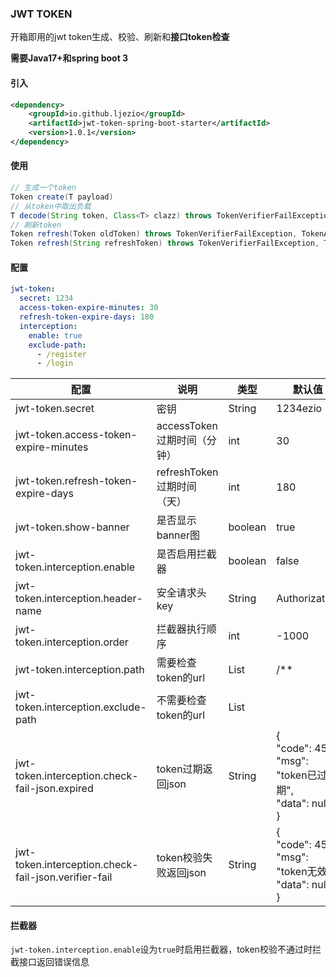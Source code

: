 ### JWT TOKEN
开箱即用的jwt token生成、校验、刷新和**接口token检查**

**需要Java17+和spring boot 3**

#### 引入

```xml
<dependency>
    <groupId>io.github.ljezio</groupId>
    <artifactId>jwt-token-spring-boot-starter</artifactId>
    <version>1.0.1</version>
</dependency>
```

#### 使用

```java
// 生成一个token
Token create(T payload)
// 从token中取出负载
T decode(String token, Class<T> clazz) throws TokenVerifierFailException, TokenAlreadyExpiredException
// 刷新token
Token refresh(Token oldToken) throws TokenVerifierFailException, TokenAlreadyExpiredException
Token refresh(String refreshToken) throws TokenVerifierFailException, TokenAlreadyExpiredException
```

#### 配置

```yaml
jwt-token:
  secret: 1234
  access-token-expire-minutes: 30
  refresh-token-expire-days: 180
  interception:
    enable: true
    exclude-path:
      - /register
      - /login
```

| 配置                                                 | 说明                        | 类型    | 默认值                                                       |
| ---------------------------------------------------- | --------------------------- | ------- | ------------------------------------------------------------ |
| jwt-token.secret                                     | 密钥                        | String  | 1234ezio                                                     |
| jwt-token.access-token-expire-minutes                | accessToken过期时间（分钟） | int     | 30                                                           |
| jwt-token.refresh-token-expire-days                  | refreshToken过期时间（天）  | int     | 180                                                          |
| jwt-token.show-banner                                | 是否显示banner图            | boolean | true                                                         |
| jwt-token.interception.enable                        | 是否启用拦截器              | boolean | false                                                        |
| jwt-token.interception.header-name                   | 安全请求头key               | String  | Authorization                                                |
| jwt-token.interception.order                         | 拦截器执行顺序              | int     | -1000                                                        |
| jwt-token.interception.path                          | 需要检查token的url          | List    | /**                                                          |
| jwt-token.interception.exclude-path                  | 不需要检查token的url        | List    |                                                              |
| jwt-token.interception.check-fail-json.expired       | token过期返回json           | String  | {<br/>  "code": 452,<br/>  "msg": "token已过期",<br/>  "data": null<br/>} |
| jwt-token.interception.check-fail-json.verifier-fail | token校验失败返回json       | String  | {<br/>  "code": 453,<br/>  "msg": "token无效",<br/>  "data": null<br/>} |

#### 拦截器

`jwt-token.interception.enable`设为`true`时启用拦截器，token校验不通过时拦截接口返回错误信息
